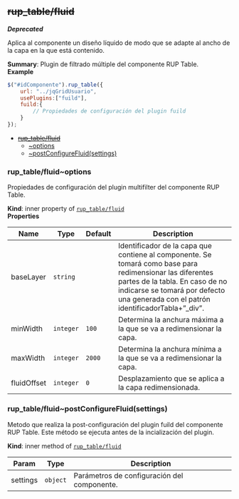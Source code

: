 <a name="module_rup_table/fluid"></a>

## ~~rup_table/fluid~~
***Deprecated***

Aplica al componente un diseño líquido de modo que se adapte al ancho de la capa en la que está contenido.

**Summary**: Plugin de filtrado múltiple del componente RUP Table.  
**Example**  
```js
$("#idComponente").rup_table({	url: "../jqGridUsuario",	usePlugins:["fuild"],	fuild:{		// Propiedades de configuración del plugin fuild	}});
```

* ~~[rup_table/fluid](#module_rup_table/fluid)~~
    * [~options](#module_rup_table/fluid..options)
    * [~postConfigureFluid(settings)](#module_rup_table/fluid..postConfigureFluid)

<a name="module_rup_table/fluid..options"></a>

### rup_table/fluid~options
Propiedades de configuración del plugin multifilter del componente RUP Table.

**Kind**: inner property of [<code>rup_table/fluid</code>](#module_rup_table/fluid)  
**Properties**

| Name | Type | Default | Description |
| --- | --- | --- | --- |
| baseLayer | <code>string</code> |  | Identificador de la capa que contiene al componente. Se tomará como base para redimensionar las diferentes partes de la tabla. En caso de no indicarse se tomará por defecto una generada con el patrón identificadorTabla+”_div”. |
| minWidth | <code>integer</code> | <code>100</code> | Determina la anchura máxima a la que se va a redimensionar la capa. |
| maxWidth | <code>integer</code> | <code>2000</code> | Determina la anchura mínima a la que se va a redimensionar la capa. |
| fluidOffset | <code>integer</code> | <code>0</code> | Desplazamiento que se aplica a la capa redimensionada. |

<a name="module_rup_table/fluid..postConfigureFluid"></a>

### rup_table/fluid~postConfigureFluid(settings)
Metodo que realiza la post-configuración del plugin fuild del componente RUP Table.Este método se ejecuta antes de la incialización del plugin.

**Kind**: inner method of [<code>rup_table/fluid</code>](#module_rup_table/fluid)  

| Param | Type | Description |
| --- | --- | --- |
| settings | <code>object</code> | Parámetros de configuración del componente. |

